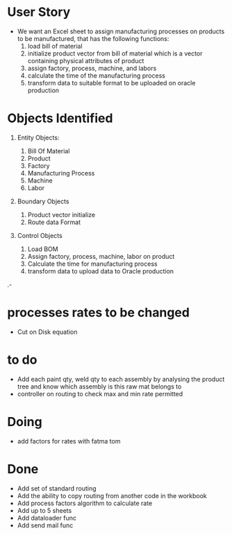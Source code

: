 # User Story

- We want an Excel sheet to assign manufacturing processes on products to be manufactured, that has the following functions:
  1. load bill of material
  2. initialize product vector from bill of material which is a vector containing physical attributes of product
  3. assign factory, process, machine, and labors
  4. calculate the time of the manufacturing process
  5. transform data to suitable format to be uploaded on oracle production

# Objects Identified

1. Entity Objects:

   1. Bill Of Material
   2. Product
   3. Factory
   4. Manufacturing Process
   5. Machine
   6. Labor

2. Boundary Objects

   1. Product vector initialize
   2. Route data Format

3. Control Objects
   1. Load BOM
   2. Assign factory, process, machine, labor on product
   3. Calculate the time for manufacturing process
   4. transform data to upload data to Oracle production

.-

# processes rates to be changed

- Cut on Disk equation

# to do

- Add each paint qty, weld qty to each assembly by analysing the product tree and know which assembly is this raw mat belongs to
- controller on routing to check max and min rate permitted

# Doing

- add factors for rates with fatma tom


# Done
- Add set of standard routing
- Add the ability to copy routing from another code in the workbook
- Add process factors algorithm to calculate rate
- Add up to 5 sheets
- Add dataloader func
- Add send mail func
